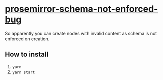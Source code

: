 # [prosemirror-schema-not-enforced-bug](https://teemukoivisto.github.io/prosemirror-schema-not-enforced-bug/)

So apparently you can create nodes with invalid content as schema is not enforced on creation.

## How to install

1. `yarn`
2. `yarn start`
